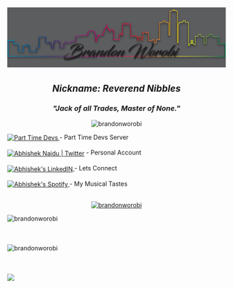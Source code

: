 <h1 align="center"> <img src="Photos\Portfolio Banner.png"/></h1>
<h2 align="center"><em>Nickname: Reverend Nibbles</em></h2>
<h3 align="center"><em>"Jack of all Trades, Master of None."</em></h3>
<p align="center"> <img src="https://komarev.com/ghpvc/?username=brandonworobi&label=Code%20Stalkers&color=7a0eb4&style=plastic" alt="brandonworobi" /> </p>



<a href="https://discord.gg/Parttimedevs">
  <img align="center" alt="Part Time Devs" width="35px" src="https://raw.githubusercontent.com/peterthehan/peterthehan/master/assets/discord.svg"/> 
</a>- Part Time Devs Server
<br>
<br>
<a href="https://twitter.com/abhisheknaiidu">
  <img align="center" alt="Abhishek Naidu | Twitter" width="35px" src="https://raw.githubusercontent.com/peterthehan/peterthehan/master/assets/twitter.svg" /></a> - Personal Account
<br>
<br>
<a href="https://www.linkedin.com/in/abhisheknaiidu/">
  <img align="center" alt="Abhishek's LinkedIN" width="35px" src="https://raw.githubusercontent.com/peterthehan/peterthehan/master/assets/linkedin.svg" />
</a>  - Lets Connect
<br>
<br>
<a href="https://open.spotify.com/user/e90fe4zsndbm6xoe2t7t8kogf?si=WaLKpwvWTle0btle2qPb6g">
  <img align="center" alt="Abhishek's Spotify" width="35px" src="https://raw.githubusercontent.com/peterthehan/peterthehan/master/assets/spotify.svg" />
</a>
- My Musical Tastes
<br>

<br>
<p align="center"> <a href="https://github.com/ryo-ma/github-profile-trophy"><img src="https://github-profile-trophy.vercel.app/?username=brandonworobi&theme=discord&no-bg=true&no-frame=true" alt="brandonworobi" /></a> </p>


<p><img align="left" src="https://github-readme-stats.vercel.app/api/top-langs?username=brandonworobi&show_icons=true&theme=midnight-purple&locale=en&layout=compact" alt="brandonworobi"><br><br><br><br>


<img align="left" src="https://github-readme-stats.vercel.app/api?username=brandonworobi&show_icons=true&theme=midnight-purple&border=DD11DDlocale=en" alt="brandonworobi" />
<br><br><br>

<img align="center" src="https://github-readme-streak-stats.herokuapp.com?user=brandonworobi&theme=midnight-purple&fire=DD5D3D&ring=6B4FDD&border=DD11DD&stroke=DD11DD&currStreakNum=DD11DD&sideNums=DD5D3D&currStreakLabel=DD5D3D&dates=DD11DD(https://git.io/streak-stats)"/></p>

